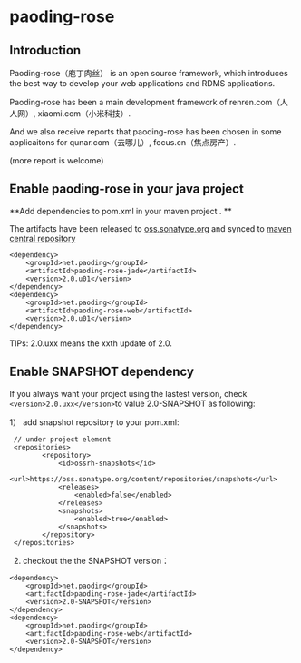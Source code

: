 # paoding-rose

## Introduction

Paoding-rose（庖丁肉丝） is an open source framework, which introduces the best way to develop your web applications and RDMS applications.

Paoding-rose has been a main development framework of renren.com（人人网）, xiaomi.com（小米科技）.

And we also receive reports that paoding-rose has been chosen in some applicaitons for qunar.com（去哪儿）, focus.cn（焦点房产）.

(more report is welcome) 

## Enable paoding-rose in your java project 

**Add dependencies to pom.xml in your maven project . **

The artifacts have been released to [oss.sonatype.org](https://oss.sonatype.org/content/groups/public/net/paoding/) and synced to [maven central repository](https://repo1.maven.org/maven2/net/paoding/)

```
<dependency>
    <groupId>net.paoding</groupId>
    <artifactId>paoding-rose-jade</artifactId>
    <version>2.0.u01</version>
</dependency>
<dependency>
    <groupId>net.paoding</groupId>
    <artifactId>paoding-rose-web</artifactId>
    <version>2.0.u01</version>
</dependency>
```
TIPs: 2.0.uxx means the xxth update of 2.0.

## Enable SNAPSHOT dependency

If you always want your project using the lastest version, check ```<version>2.0.uxx</version>```to value 2.0-SNAPSHOT as following:
 
1） add snapshot repository to your pom.xml: 

```
 // under project element
 <repositories>
        <repository>
            <id>ossrh-snapshots</id>
            <url>https://oss.sonatype.org/content/repositories/snapshots</url>
            <releases>
                <enabled>false</enabled>
            </releases>
            <snapshots>
                <enabled>true</enabled>
            </snapshots>
        </repository>
 </repositories>
```
2) checkout the the SNAPSHOT version：

```
<dependency>
    <groupId>net.paoding</groupId>
    <artifactId>paoding-rose-jade</artifactId>
    <version>2.0-SNAPSHOT</version>
</dependency>
<dependency>
    <groupId>net.paoding</groupId>
    <artifactId>paoding-rose-web</artifactId>
    <version>2.0-SNAPSHOT</version>
</dependency>
```

